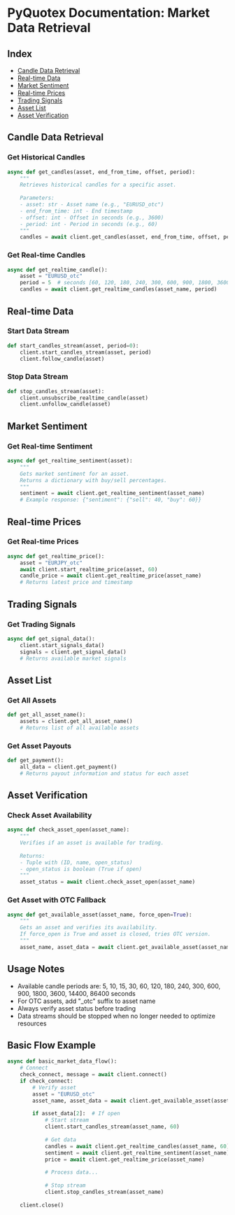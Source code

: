 # PyQuotex Documentation: Market Data Retrieval

## Index
- [Candle Data Retrieval](#candle-data-retrieval)
- [Real-time Data](#real-time-data)
- [Market Sentiment](#market-sentiment)
- [Real-time Prices](#real-time-prices)
- [Trading Signals](#trading-signals)
- [Asset List](#asset-list)
- [Asset Verification](#asset-verification)

## Candle Data Retrieval

### Get Historical Candles
```python
async def get_candles(asset, end_from_time, offset, period):
    """
    Retrieves historical candles for a specific asset.
    
    Parameters:
    - asset: str - Asset name (e.g., "EURUSD_otc")
    - end_from_time: int - End timestamp
    - offset: int - Offset in seconds (e.g., 3600)
    - period: int - Period in seconds (e.g., 60)
    """
    candles = await client.get_candles(asset, end_from_time, offset, period)
```

### Get Real-time Candles
```python
async def get_realtime_candle():
    asset = "EURUSD_otc"
    period = 5  # seconds [60, 120, 180, 240, 300, 600, 900, 1800, 3600, 14400, 86400]
    candles = await client.get_realtime_candles(asset_name, period)
```

## Real-time Data

### Start Data Stream
```python
def start_candles_stream(asset, period=0):
    client.start_candles_stream(asset, period)
    client.follow_candle(asset)
```

### Stop Data Stream
```python
def stop_candles_stream(asset):
    client.unsubscribe_realtime_candle(asset)
    client.unfollow_candle(asset)
```

## Market Sentiment

### Get Real-time Sentiment
```python
async def get_realtime_sentiment(asset):
    """
    Gets market sentiment for an asset.
    Returns a dictionary with buy/sell percentages.
    """
    sentiment = await client.get_realtime_sentiment(asset_name)
    # Example response: {"sentiment": {"sell": 40, "buy": 60}}
```

## Real-time Prices

### Get Real-time Prices
```python
async def get_realtime_price():
    asset = "EURJPY_otc"
    await client.start_realtime_price(asset, 60)
    candle_price = await client.get_realtime_price(asset_name)
    # Returns latest price and timestamp
```

## Trading Signals

### Get Trading Signals
```python
async def get_signal_data():
    client.start_signals_data()
    signals = client.get_signal_data()
    # Returns available market signals
```

## Asset List

### Get All Assets
```python
def get_all_asset_name():
    assets = client.get_all_asset_name()
    # Returns list of all available assets
```

### Get Asset Payouts
```python
def get_payment():
    all_data = client.get_payment()
    # Returns payout information and status for each asset
```

## Asset Verification

### Check Asset Availability
```python
async def check_asset_open(asset_name):
    """
    Verifies if an asset is available for trading.
    
    Returns:
    - Tuple with (ID, name, open_status)
    - open_status is boolean (True if open)
    """
    asset_status = await client.check_asset_open(asset_name)
```

### Get Asset with OTC Fallback
```python
async def get_available_asset(asset_name, force_open=True):
    """
    Gets an asset and verifies its availability.
    If force_open is True and asset is closed, tries OTC version.
    """
    asset_name, asset_data = await client.get_available_asset(asset_name, force_open=True)
```

## Usage Notes

- Available candle periods are: 5, 10, 15, 30, 60, 120, 180, 240, 300, 600, 900, 1800, 3600, 14400, 86400 seconds
- For OTC assets, add "_otc" suffix to asset name
- Always verify asset status before trading
- Data streams should be stopped when no longer needed to optimize resources

## Basic Flow Example

```python
async def basic_market_data_flow():
    # Connect
    check_connect, message = await client.connect()
    if check_connect:
        # Verify asset
        asset = "EURUSD_otc"
        asset_name, asset_data = await client.get_available_asset(asset, force_open=True)
        
        if asset_data[2]:  # If open
            # Start stream
            client.start_candles_stream(asset_name, 60)
            
            # Get data
            candles = await client.get_realtime_candles(asset_name, 60)
            sentiment = await client.get_realtime_sentiment(asset_name)
            price = await client.get_realtime_price(asset_name)
            
            # Process data...
            
            # Stop stream
            client.stop_candles_stream(asset_name)
    
    client.close()
```